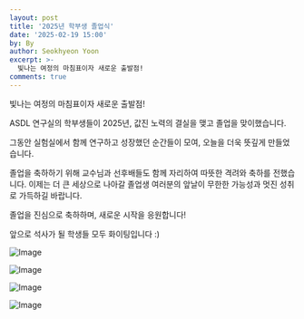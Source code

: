 ```yaml
---
layout: post
title: '2025년 학부생 졸업식'
date: '2025-02-19 15:00'
by: By
author: Seokhyeon Yoon
excerpt: >-
  빛나는 여정의 마침표이자 새로운 출발점!
comments: true
---
```

빛나는 여정의 마침표이자 새로운 출발점!

ASDL 연구실의 학부생들이 2025년, 값진 노력의 결실을 맺고 졸업을 맞이했습니다.

그동안 실험실에서 함께 연구하고 성장했던 순간들이 모여, 오늘을 더욱 뜻깊게 만들었습니다.

졸업을 축하하기 위해 교수님과 선후배들도 함께 자리하여 따뜻한 격려와 축하를 전했습니다.
이제는 더 큰 세상으로 나아갈 졸업생 여러분의 앞날이 무한한 가능성과 멋진 성취로 가득하길 바랍니다.

졸업을 진심으로 축하하며, 새로운 시작을 응원합니다!

앞으로 석사가 될 학생들 모두 화이팅입니다 :)

![Image](https://github.com/user-attachments/assets/3c95c9a6-c2ab-483d-b7b2-af4b19a4a323)

![Image](https://github.com/user-attachments/assets/49c351c9-c95a-496e-865b-8d73a2b5ac3d)

![Image](https://github.com/user-attachments/assets/b06e1f64-a31c-4996-8c4c-0d1d223f667d)

![Image](https://github.com/user-attachments/assets/973e1114-88a2-4f89-adb4-6e052d221b01)
